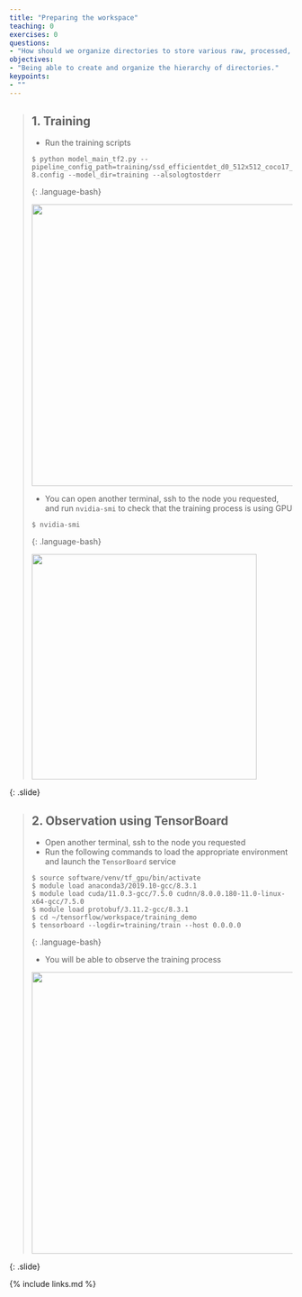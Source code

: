 ```yaml
---
title: "Preparing the workspace"
teaching: 0
exercises: 0
questions:
- "How should we organize directories to store various raw, processed, training, testing, and validation data and other related contents"
objectives:
- "Being able to create and organize the hierarchy of directories."
keypoints:
- ""
---
```



> ## 1. Training
>
> - Run the training scripts
>
> ~~~
> $ python model_main_tf2.py --pipeline_config_path=training/ssd_efficientdet_d0_512x512_coco17_tpu-8.config --model_dir=training --alsologtostderr
> ~~~
> {: .language-bash}
>
>
> <img src="../fig/04-workspace/01.png" style="height:500px">
>
> - You can open another terminal, ssh to the node you requested, and run `nvidia-smi` to check that the training process is 
> using GPU
>
> ~~~
> $ nvidia-smi
> ~~~
> {: .language-bash}
>
> <img src="../fig/04-workspace/02.png" style="height:400px">
>
>
{: .slide}


> ## 2. Observation using TensorBoard
>
> - Open another terminal, ssh to the node you requested
> - Run the following commands to load the appropriate environment and launch the 
> `TensorBoard` service
>
> ~~~
> $ source software/venv/tf_gpu/bin/activate
> $ module load anaconda3/2019.10-gcc/8.3.1 
> $ module load cuda/11.0.3-gcc/7.5.0 cudnn/8.0.0.180-11.0-linux-x64-gcc/7.5.0 
> $ module load protobuf/3.11.2-gcc/8.3.1
> $ cd ~/tensorflow/workspace/training_demo
> $ tensorboard --logdir=training/train --host 0.0.0.0
> ~~~
> {: .language-bash}
>
> - You will be able to observe the training process
>
> <img src="../fig/04-workspace/03.png" style="height:500px">
>
{: .slide}


{% include links.md %}

